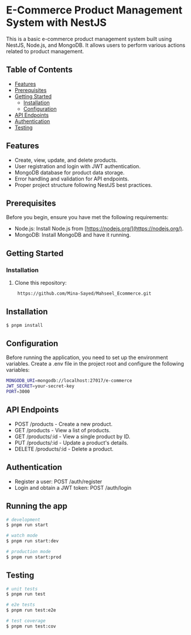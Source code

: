 
# E-Commerce Product Management System with NestJS

This is a basic e-commerce product management system built using NestJS, Node.js, and MongoDB. It allows users to perform various actions related to product management.

## Table of Contents

- [Features](#features)
- [Prerequisites](#prerequisites)
- [Getting Started](#getting-started)
  - [Installation](#installation)
  - [Configuration](#configuration)
 - [API Endpoints](#api-endpoints)
- [Authentication](#authentication)
- [Testing](#testing)

## Features

- Create, view, update, and delete products.
- User registration and login with JWT authentication.
- MongoDB database for product data storage.
- Error handling and validation for API endpoints.
- Proper project structure following NestJS best practices.

## Prerequisites

Before you begin, ensure you have met the following requirements:

- Node.js: Install Node.js from [https://nodejs.org/](https://nodejs.org/).
- MongoDB: Install MongoDB and have it running.

## Getting Started

### Installation

1. Clone this repository:

   ```bash  
    https://github.com/Mina-Sayed/Mahseel_Ecommerce.git

## Installation

```bash
$ pnpm install
```

## Configuration 
Before running the application, you need to set up the environment variables. Create a .env file in the project root and configure the following variables:

```bash
MONGODB_URI=mongodb://localhost:27017/e-commerce
JWT_SECRET=your-secret-key
PORT=3000

```

## API Endpoints
- POST /products - Create a new product.
- GET /products - View a list of products.
- GET /products/:id - View a single product by ID.
- PUT /products/:id - Update a product's details.
- DELETE /products/:id - Delete a product.


## Authentication

- Register a user: POST /auth/register
- Login and obtain a JWT token: POST /auth/login


## Running the app

```bash
# development
$ pnpm run start

# watch mode
$ pnpm run start:dev

# production mode
$ pnpm run start:prod
```

## Testing

```bash
# unit tests
$ pnpm run test

# e2e tests
$ pnpm run test:e2e

# test coverage
$ pnpm run test:cov
```


